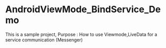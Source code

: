 # AndroidViewMode_BindService_Demo
This is a sample project, Purpose : How to use Viewmode,LiveData for a service communication (Messenger)
